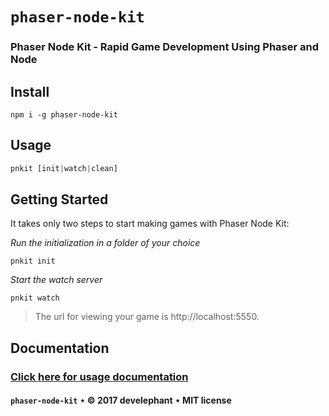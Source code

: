 # `phaser-node-kit`

### Phaser Node Kit - Rapid Game Development Using Phaser and Node

## Install

```
npm i -g phaser-node-kit
```

## Usage

```js
pnkit [init|watch|clean]
```

## Getting Started

It takes only two steps to start making games with Phaser Node Kit:

_Run the initialization in a folder of your choice_

`pnkit init`

_Start the watch server_

`pnkit watch`

> The url for viewing your game is http://localhost:5550.

## Documentation

### [Click here for usage documentation](https://develephant.github.io/phaser-node-kit/)

#### `phaser-node-kit` &Star; &copy; 2017 develephant &Star; MIT license
